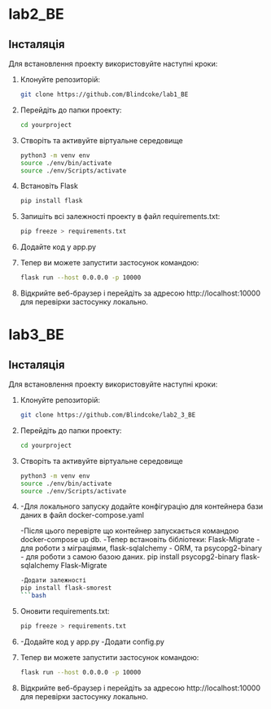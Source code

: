 # lab2_BE
## Інсталяція

Для встановлення проекту використовуйте наступні кроки:

1. Клонуйте репозиторій:

   ```bash
   git clone https://github.com/Blindcoke/lab1_BE
   
2. Перейдіть до папки проекту:
    ```bash
   cd yourproject
3. Створіть та активуйте віртуальне середовище
    ```bash
   python3 -m venv env
   source ./env/bin/activate
   source ./env/Scripts/activate
4. Встановіть Flask
    ```bash
   pip install flask
5. Запишіть всі залежності проекту в файл requirements.txt:
    ```bash
   pip freeze > requirements.txt

6. Додайте код у app.py
   
7. Тепер ви можете запустити застосунок командою:
    ```bash
   flask run --host 0.0.0.0 -p 10000
8. Відкрийте веб-браузер і перейдіть за адресою http://localhost:10000 для перевірки застосунку локально.


# lab3_BE
## Інсталяція

Для встановлення проекту використовуйте наступні кроки:

1. Клонуйте репозиторій:

   ```bash
   git clone https://github.com/Blindcoke/lab2_3_BE
   
2. Перейдіть до папки проекту:
    ```bash
   cd yourproject
3. Створіть та активуйте віртуальне середовище
    ```bash
   python3 -m venv env
   source ./env/bin/activate
   source ./env/Scripts/activate

4. -Для локального запуску додайте конфігурацію для контейнера бази даних в файл docker-compose.yaml
   
   -Після цього перевірте що контейнер запускається командою docker-compose up db.
   -Тепер встановіть бібліотеки: Flask-Migrate - для роботи з міграціями, flask-sqlalchemy - ORM, та psycopg2-binary - для роботи з самою базою даних.
   pip install psycopg2-binary flask-sqlalchemy Flask-Migrate
   ```bash
   -Додати залежності
   pip install flask-smorest
   ```bash

5. Оновити requirements.txt:
    ```bash
   pip freeze > requirements.txt

6. -Додайте код у app.py
   -Додати config.py

7. Тепер ви можете запустити застосунок командою:
    ```bash
   flask run --host 0.0.0.0 -p 10000
8. Відкрийте веб-браузер і перейдіть за адресою http://localhost:10000 для перевірки застосунку локально.
